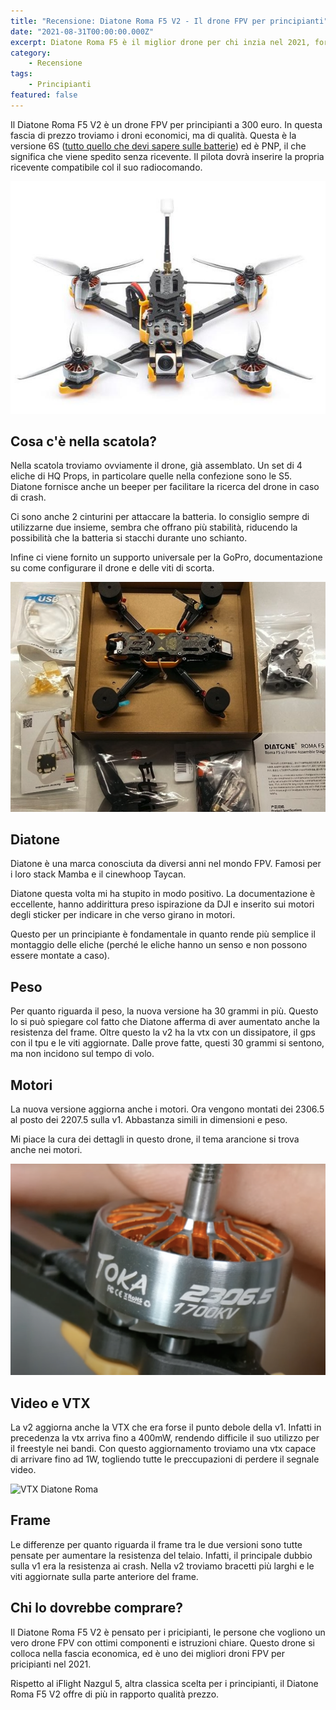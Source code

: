 ```yaml
---
title: "Recensione: Diatone Roma F5 V2 - Il drone FPV per principianti"
date: "2021-08-31T00:00:00.000Z"
excerpt: Diatone Roma F5 è il miglior drone per chi inzia nel 2021, forse anche meglio dell'iFlight Nazgul. E' economico, con istruzioni chiare e ottima qualità
category:
    - Recensione
tags: 
    - Principianti
featured: false
---
```


Il Diatone Roma F5 V2 è un drone FPV per principianti a 300 euro. In questa fascia di prezzo troviamo i droni economici, ma di qualità. Questa è la versione 6S ([tutto quello che devi sapere sulle batterie](https://lucafpv.com/batterie-dei-droni)) ed è PNP, il che significa che viene spedito senza ricevente. Il pilota dovrà inserire la propria ricevente compatibile col il suo radiocomando.

![Diatone Roma v2](./drone.jpeg)

## Cosa c'è nella scatola?

Nella scatola troviamo ovviamente il drone, già assemblato. Un set di 4 eliche di HQ Props, in particolare quelle nella confezione sono le S5. Diatone fornisce anche un beeper per facilitare la ricerca del drone in caso di crash.

Ci sono anche 2 cinturini per attaccare la batteria. Io consiglio sempre di utilizzarne due insieme, sembra che offrano più stabilità, riducendo la possibilità che la batteria si stacchi durante uno schianto.

Infine ci viene fornito un supporto universale per la GoPro, documentazione su come configurare il drone e delle viti di scorta.

![Confezione Diatone Roma](./scatola.png)

## Diatone
Diatone è una marca conosciuta da diversi anni nel mondo FPV. Famosi per i loro stack Mamba e il cinewhoop Taycan.

Diatone questa volta mi ha stupito in modo positivo. La documentazione è eccellente, hanno addirittura preso ispirazione da DJI e inserito sui motori degli sticker per indicare in che verso girano in motori. 

Questo per un principiante è fondamentale in quanto rende più semplice il montaggio delle eliche (perché le eliche hanno un senso e non possono essere montate a caso). 

## Peso
Per quanto riguarda il peso, la nuova versione ha 30 grammi in più. Questo lo si può spiegare col fatto che Diatone afferma di aver aumentato anche la resistenza del frame. Oltre questo la v2 ha la vtx con un dissipatore, il gps con il tpu e le viti aggiornate. Dalle prove fatte, questi 30 grammi si sentono, ma non incidono sul tempo di volo.

## Motori
La nuova versione aggiorna anche i motori. Ora vengono montati dei 2306.5 al posto dei 2207.5 sulla v1. Abbastanza simili in dimensioni e peso. 

Mi piace la cura dei dettagli in questo drone, il tema arancione si trova anche nei motori.

![Motori Diatone Roma](./motori.png)

## Video e VTX
La v2 aggiorna anche la VTX che era forse il punto debole della v1. Infatti in precedenza la vtx arriva fino a 400mW, rendendo difficile il suo utilizzo per il freestyle nei bandi. Con questo aggiornamento troviamo una vtx capace di arrivare fino ad 1W, togliendo tutte le preccupazioni di perdere il segnale video.

![VTX Diatone Roma](./vtx.png)

## Frame
Le differenze per quanto riguarda il frame tra le due versioni sono tutte pensate per aumentare la resistenza del telaio. Infatti, il principale dubbio sulla v1 era la resistenza ai crash. Nella v2 troviamo bracetti più larghi e le viti aggiornate sulla parte anteriore del frame. 

## Chi lo dovrebbe comprare?
Il Diatone Roma F5 V2 è pensato per i pricipianti, le persone che vogliono un vero drone FPV con ottimi componenti e istruzioni chiare. Questo drone si colloca nella fascia economica, ed è uno dei migliori droni FPV per pricipianti nel 2021.

Rispetto al iFlight Nazgul 5, altra classica scelta per i principianti, il Diatone Roma F5 V2 offre di più in rapporto qualità prezzo. 